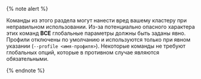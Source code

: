 {% note alert %}

Команды из этого раздела могут нанести вред вашему кластеру при неправильном использовании. Из-за потенциально опасного характера этих команд **ВСЕ** глобальные параметры должны быть заданы явно. Профили отключены по умолчанию и используются только при явном указании (`--profile <имя-профиля>`). Некоторые команды не требуют глобальных опций, которые в противном случае являются обязательными.

{% endnote %}
